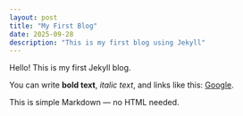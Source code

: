 ```yaml
---
layout: post
title: "My First Blog"
date: 2025-09-28
description: "This is my first blog using Jekyll"
---
```

Hello! This is my first Jekyll blog.  

You can write **bold text**, *italic text*, and links like this: [Google](https://google.com).  

This is simple Markdown — no HTML needed.
